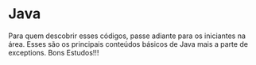# Java
Para quem descobrir esses códigos, passe adiante para os iniciantes na área. 
Esses são os principais conteúdos básicos de Java mais a parte de exceptions. Bons Estudos!!!
